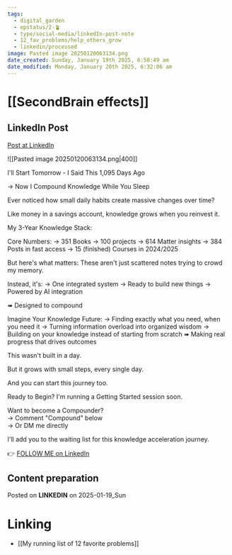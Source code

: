 ```yaml
---
tags:
  - digital_garden
  - epstatus/2-🪴
  - type/social-media/linkedIn-post-note
  - 12_fav_problems/help_others_grow
  - linkedin/processed
image: Pasted image 20250120063134.png
date_created: Sunday, January 19th 2025, 6:50:49 am
date_modified: Monday, January 20th 2025, 6:32:06 am
---
```

# [[SecondBrain effects]]
## LinkedIn Post
[Post at LinkedIn](https://www.linkedin.com/posts/sebastiankamilli_ill-start-tomorrow-i-said-this-1095-days-activity-7286638694013259776-9KQG?utm_source=share&utm_medium=member_desktop)

![[Pasted image 20250120063134.png|400]]

I'll Start Tomorrow - I Said This 1,095 Days Ago

→ Now I Compound Knowledge While You Sleep

Ever noticed how small daily habits create massive changes over time?

Like money in a savings account, knowledge grows when you reinvest it.

My 3-Year Knowledge Stack:

Core Numbers:
→ 351 Books
→ 100 projects
→ 614 Matter insights
→ 384 Posts in fast access
→ 15 (finished) Courses in 2024/2025

But here's what matters:
These aren't just scattered notes trying to crowd my memory.

Instead, it's:
→ One integrated system
→ Ready to build new things
→ Powered by AI integration

➠ Designed to compound

Imagine Your Knowledge Future:
→ Finding exactly what you need, when you need it
→ Turning information overload into organized wisdom
→ Building on your knowledge instead of starting from scratch
➠ Making real progress that drives outcomes

This wasn't built in a day.

But it grows with small steps, every single day.

And you can start this journey too.

Ready to Begin?
I'm running a Getting Started session soon.

Want to become a Compounder?  
→ Comment "Compound" below  
→ Or DM me directly

I'll add you to the waiting list for this knowledge acceleration journey.

👉 [FOLLOW ME on LinkedIn](https://www.linkedin.com/comm/mynetwork/discovery-see-all?usecase=PEOPLE_FOLLOWS&followMember=sebastiankamilli)

## Content preparation

Posted on **LINKEDIN** on 2025-01-19_Sun
# Linking
+ [[My running list of 12 favorite problems]]